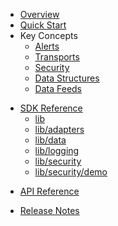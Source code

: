 * [Overview](/content/product_overview)
* [Quick Start](/content/quick_start)
* Key Concepts
	* [Alerts](/content/concepts/alerts)
	* [Transports](/content/concepts/transports)
	* [Security](/content/concepts/security)
	* [Data Structures](/content/concepts/data_structures)
	* [Data Feeds](/content/concepts/data_feeds)
<!-- sdk_open -->
* [SDK Reference](/content/sdk_reference)
	* [lib](/content/sdk/lib)
	* [lib/adapters](/content/sdk/lib-adapters)
	* [lib/data](/content/sdk/lib-data)
	* [lib/logging](/content/sdk/lib-logging)
	* [lib/security](/content/sdk/lib-security)
	* [lib/security/demo](/content/sdk/lib-security-demo)
<!-- sdk_close -->
<!-- api_open -->
* [API Reference](/content/api_reference)
<!-- api_close -->
* [Release Notes](/content/release_notes)

